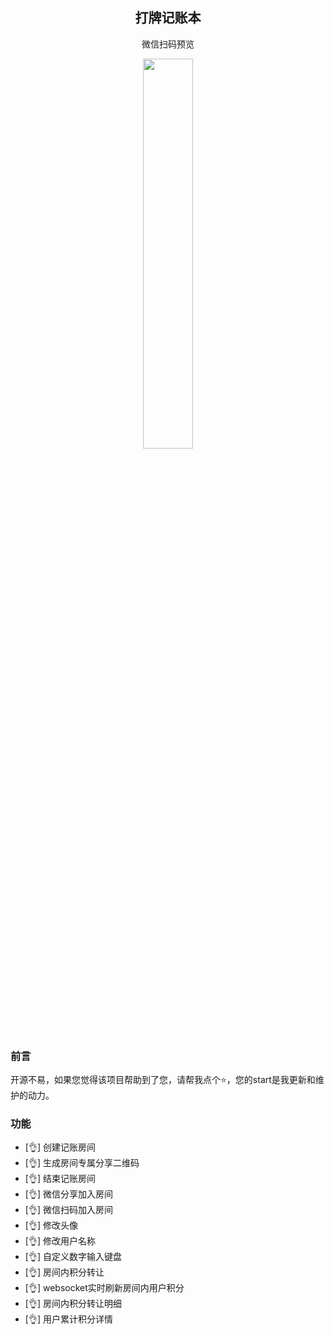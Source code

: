 <h2 align=center>打牌记账本</h2>

<p  align=center>微信扫码预览</p> 

<div align=center>
<img width='40%' src="https://doraemon-website.oss-cn-shanghai.aliyuncs.com/img_6.png"/> </div>



### 前言  

开源不易，如果您觉得该项目帮助到了您，请帮我点个⭐，您的start是我更新和维护的动力。

### 功能

- [👌] 创建记账房间
- [👌] 生成房间专属分享二维码
- [👌] 结束记账房间
- [👌] 微信分享加入房间
- [👌] 微信扫码加入房间
- [👌] 修改头像
- [👌] 修改用户名称
- [👌] 自定义数字输入键盘
- [👌] 房间内积分转让
- [👌] websocket实时刷新房间内用户积分
- [👌] 房间内积分转让明细
- [👌] 用户累计积分详情



